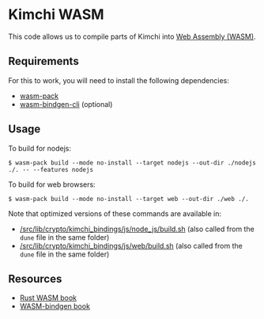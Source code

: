 <!-- TODO - rewrite me -->

# Kimchi WASM

This code allows us to compile parts of Kimchi into [Web Assembly (WASM)](https://webassembly.org/).

## Requirements

For this to work, you will need to install the following dependencies:

- [wasm-pack](https://rustwasm.github.io/wasm-pack/installer/)
- [wasm-bindgen-cli](https://rustwasm.github.io/docs/wasm-bindgen/reference/cli.html) (optional)

## Usage

To build for nodejs:

```console
$ wasm-pack build --mode no-install --target nodejs --out-dir ./nodejs ./. -- --features nodejs
```

To build for web browsers:

```console
$ wasm-pack build --mode no-install --target web --out-dir ./web ./.
```

Note that optimized versions of these commands are available in:

- [/src/lib/crypto/kimchi_bindings/js/node_js/build.sh](/src/lib/crypto/kimchi_bindings/js/node_js/build.sh) (also called from the `dune` file in the same folder)
- [/src/lib/crypto/kimchi_bindings/js/web/build.sh](/src/lib/crypto/kimchi_bindings/js/web/build.sh) (also called from the `dune` file in the same folder)

## Resources

- [Rust WASM book](https://rustwasm.github.io/docs/book/game-of-life/hello-world.html)
- [WASM-bindgen book](https://rustwasm.github.io/docs/wasm-bindgen/)
